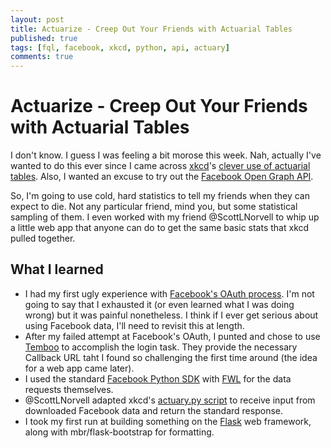 ```yaml
---
layout: post
title: Actuarize - Creep Out Your Friends with Actuarial Tables
published: true
tags: [fql, facebook, xkcd, python, api, actuary]
comments: true
---
```


# Actuarize - Creep Out Your Friends with Actuarial Tables

I don't know. I guess I was feeling a bit morose this week. Nah, actually I've wanted to do this ever since I came across [xkcd](http://www.xkcd.com)'s [clever use of actuarial tables](http://blog.xkcd.com/2012/07/12/a-morbid-python-script/). Also, I wanted an excuse to try out the [Facebook Open Graph API](https://developers.facebook.com/docs/reference/apis/). 

So, I'm going to use cold, hard statistics to tell my friends when they can expect to die. Not any particular friend, mind you, but some statistical sampling of them. I even worked with my friend @ScottLNorvell to whip up a little web app that anyone can do to get the same basic stats that xkcd pulled together.

## What I learned
- I had my first ugly experience with [Facebook's OAuth process](https://developers.facebook.com/docs/howtos/login/login-for-desktop/). I'm not going to say that I exhausted it (or even learned what I was doing wrong) but it was painful nonetheless. I think if I ever get serious about using Facebook data, I'll need to revisit this at length.
- After my failed attempt at Facebook's OAuth, I punted and chose to use [Temboo](http://www.temboo.com) to accomplish the login task. They provide the necessary Callback URL taht I found so challenging the first time around (the idea for a web app came later).
- I used the standard [Facebook Python SDK](@pythonforfacebook/facebook-sdk) with [FWL](https://developers.facebook.com/docs/reference/fql/) for the data requests themselves.
- @ScottLNorvell adapted xkcd's [actuary.py script](http://blog.xkcd.com/2012/07/12/a-morbid-python-script/) to receive input from downloaded Facebook data and return the standard response.
- I took my first run at building something on the [Flask](http://flask.pocoo.org/) web framework, along with mbr/flask-bootstrap for formatting.